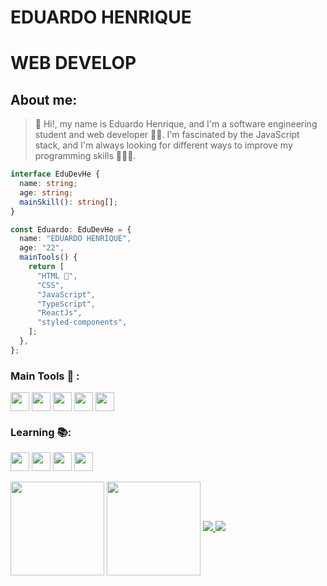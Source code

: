 # EDUARDO HENRIQUE

# WEB DEVELOP 
## About me: 


>👋 Hi!, my name is Eduardo Henrique, and I'm a software engineering student and web developer 🧑‍💻. I'm fascinated by the JavaScript stack, and I'm always looking for different ways to improve my programming skills 🏋️‍♂️🧠.

```typescript
interface EduDevHe {
  name: string;
  age: string;
  mainSkill(): string[];
}

const Eduardo: EduDevHe = {
  name: "EDUARDO HENRIQUE",
  age: "22",
  mainTools() {
    return [
      "HTML ",
      "CSS",
      "JavaScript",
      "TypeScript",
      "ReactJs",
      "styled-components",
    ];
  },
};
```
### Main Tools 🧰 :

<div>
  <img align="center" height = "30" width = "30" src="https://cdn.jsdelivr.net/gh/devicons/devicon/icons/html5/html5-original.svg" />
  <img align="center" height = "30" width = "30" src="https://cdn.jsdelivr.net/gh/devicons/devicon/icons/css3/css3-original.svg" />
  <img align="center" height = "30" width = "30" src="https://cdn.jsdelivr.net/gh/devicons/devicon/icons/javascript/javascript-original.svg" />
  <img align="center" height = "30" width = "30"  src="https://cdn.jsdelivr.net/gh/devicons/devicon/icons/typescript/typescript-original.svg"/>    
  <img align="center" height = "30" width = "30" src="https://cdn.jsdelivr.net/gh/devicons/devicon/icons/react/react-original-wordmark.svg" />
</div>

### Learning 📚:

<div>
  <img align="center" height = "30" width = "30" src="https://cdn.jsdelivr.net/gh/devicons/devicon/icons/php/php-original.svg" />
  <img align="center" height = "30" width = "30" src="https://cdn.jsdelivr.net/gh/devicons/devicon/icons/nodejs/nodejs-original.svg"/>
  <img align="center" height = "30" width = "30" src="https://cdn.jsdelivr.net/gh/devicons/devicon/icons/svelte/svelte-original.svg"/>
  <img align="center" height = "30" width = "30" src="https://cdn.jsdelivr.net/gh/devicons/devicon/icons/mysql/mysql-original-wordmark.svg"/>
</div>
  
  <br>  
<div align="center" style="display: inline-block;">
  <img align="center" 
  height="150em" src="https://github-readme-stats.vercel.app/api?username=EduDev&repo=github-readme-stats&theme=swift"
   />
  <img
    align="center"
    height="150em"
    src="https://github-readme-stats.vercel.app/api/top-langs/?username=EduDevHe&layout=compact&locale=pt-br&langs_count=7&theme=swift"
  />

</div>
  <a href="https://github.com/EduDevHE/github-stats#gh-light-mode-only">
  <img src="https://github.com/EduDevHE/github-stats/blob/master/generated/overview.svg#gh-dark-mode-only#gh-light-mode-only" />
  <img src="https://github.com/EduDevHE/github-stats/blob/master/generated/languages.svg#gh-dark-mode-only#gh-light-mode-only" />
  </a>
